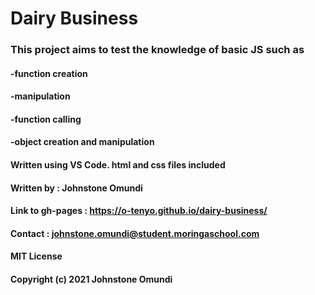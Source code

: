 # Dairy Business
### This project aims to test the knowledge of basic JS such as 
#### -function creation
#### -manipulation 
#### -function calling
#### -object creation and manipulation
#### Written using VS Code. html and css files included
#### Written by : Johnstone Omundi
#### Link to gh-pages : https://o-tenyo.github.io/dairy-business/
#### Contact : johnstone.omundi@student.moringaschool.com

#### MIT License

#### Copyright (c) 2021 Johnstone Omundi